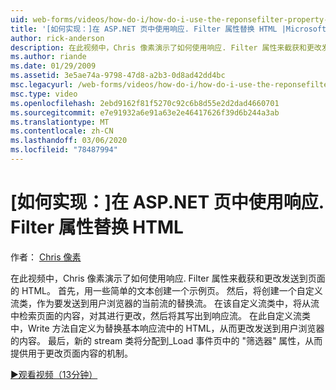 ```yaml
---
uid: web-forms/videos/how-do-i/how-do-i-use-the-reponsefilter-property-to-replace-html-in-an-aspnet-page
title: '[如何实现：]在 ASP.NET 页中使用响应. Filter 属性替换 HTML |Microsoft Docs'
author: rick-anderson
description: 在此视频中，Chris 像素演示了如何使用响应. Filter 属性来截获和更改发送到页面的 HTML。 首先，创建一个示例页 。
ms.author: riande
ms.date: 01/29/2009
ms.assetid: 3e5ae74a-9798-47d8-a2b3-0d8ad42dd4bc
msc.legacyurl: /web-forms/videos/how-do-i/how-do-i-use-the-reponsefilter-property-to-replace-html-in-an-aspnet-page
msc.type: video
ms.openlocfilehash: 2ebd9162f81f5270c92c6b8d55e2d2dad4660701
ms.sourcegitcommit: e7e91932a6e91a63e2e46417626f39d6b244a3ab
ms.translationtype: MT
ms.contentlocale: zh-CN
ms.lasthandoff: 03/06/2020
ms.locfileid: "78487994"
---
```

# <a name="how-do-i-use-the-reponsefilter-property-to-replace-html-in-an-aspnet-page"></a>[如何实现：]在 ASP.NET 页中使用响应. Filter 属性替换 HTML

作者： [Chris 像素](https://twitter.com/chrispels)

在此视频中，Chris 像素演示了如何使用响应. Filter 属性来截获和更改发送到页面的 HTML。 首先，用一些简单的文本创建一个示例页。 然后，将创建一个自定义流类，作为要发送到用户浏览器的当前流的替换流。 在该自定义流类中，将从流中检索页面的内容，对其进行更改，然后将其写出到响应流。 在此自定义流类中，Write 方法自定义为替换基本响应流中的 HTML，从而更改发送到用户浏览器的内容。 最后，新的 stream 类将分配到\_Load 事件页中的 "筛选器" 属性，从而提供用于更改页面内容的机制。

[&#9654;观看视频（13分钟）](https://channel9.msdn.com/Blogs/ASP-NET-Site-Videos/how-do-i-use-the-reponsefilter-property-to-replace-html-in-an-aspnet-page)
